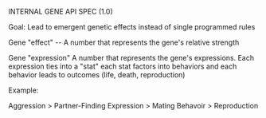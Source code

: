 INTERNAL GENE API SPEC (1.0)


Goal: Lead to emergent genetic effects instead of single programmed rules


Gene "effect" -- A number that represents the gene's relative strength


Gene "expression" A number that represents the gene's expressions.  Each expression ties into a "stat" each stat factors into behaviors and each behavior leads to outcomes (life, death, reproduction)

Example:

Aggression > Partner-Finding Expression > Mating Behavoir > Reproduction
